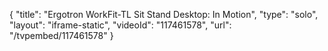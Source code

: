 {
    "title": "Ergotron WorkFit-TL Sit Stand Desktop: In Motion",
    "type": "solo",
    "layout": "iframe-static",
    "videoId": "117461578",
    "url": "\/tvpembed\/117461578"
}